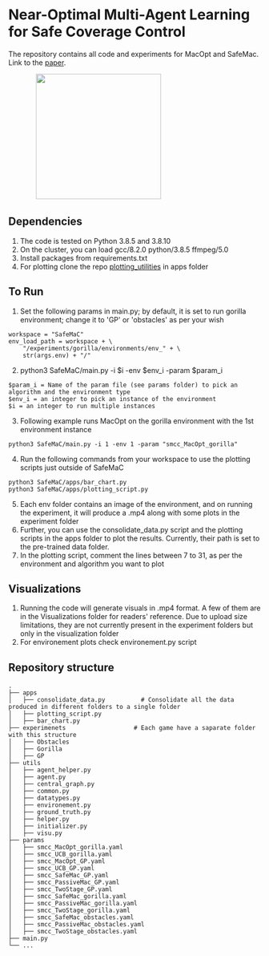 # Near-Optimal Multi-Agent Learning for Safe Coverage Control

The repository contains all code and experiments for MacOpt and SafeMac. Link to the [paper](https://arxiv.org/abs/2210.06380).

&nbsp; &nbsp;&nbsp;&nbsp; &nbsp; &nbsp;&nbsp; &nbsp;&nbsp;&nbsp;<img src="https://user-images.githubusercontent.com/37489792/203668279-2e3566b0-c34b-4cb0-8bf1-19fc05c5c753.png" height="250">&nbsp; &nbsp;&nbsp;&nbsp; &nbsp; &nbsp;&nbsp; &nbsp;&nbsp;&nbsp;

## Dependencies
1. The code is tested on Python 3.8.5 and 3.8.10
2. On the cluster, you can load  gcc/8.2.0 python/3.8.5 ffmpeg/5.0
3. Install packages from requirements.txt
4. For plotting clone the repo [plotting_utilities](https://github.com/befelix/plotting_utilities) in apps folder 

## To Run
1. Set the following params in main.py; by default, it is set to run gorilla environment; change it to 'GP' or 'obstacles' as per your wish
```  
workspace = "SafeMaC"
env_load_path = workspace + \
    "/experiments/gorilla/environments/env_" + \
    str(args.env) + "/"
```
2. python3 SafeMaC/main.py -i $i -env $env_i -param $param_i
```
$param_i = Name of the param file (see params folder) to pick an algorithm and the environment type
$env_i = an integer to pick an instance of the environment
$i = an integer to run multiple instances
```

3. Following example runs MacOpt on the gorilla environment with the 1st environment instance

 ``` 
 python3 SafeMaC/main.py -i 1 -env 1 -param "smcc_MacOpt_gorilla"
```
4. Run the following commands from your workspace to use the plotting scripts just outside of SafeMaC
```
python3 SafeMaC/apps/bar_chart.py
python3 SafeMaC/apps/plotting_script.py
```
5. Each env folder contains an image of the environment, and on running the experiment, it will produce a .mp4 along with some plots in the experiment folder
1. Further, you can use the consolidate_data.py script and the plotting scripts in the apps folder to plot the results. Currently, their path is set to the pre-trained data folder.
1. In the plotting script, comment the lines between 7 to 31, as per the environment and algorithm you want to plot

## Visualizations
1. Running the code will generate visuals in .mp4 format. A few of them are in the Visualizations folder for readers' reference. Due to upload size limitations, they are not currently present in the experiment folders but only in the visualization folder
1. For environement plots check environement.py script
## Repository structure
    .
    ├── apps
    │   ├── consolidate_data.py          # Consolidate all the data produced in different folders to a single folder
    │   ├── plotting_script.py
    │   ├── bar_chart.py
    ├── experimenets                   # Each game have a saparate folder with this structure
    │   ├── Obstacles                     
    │   ├── Gorilla                
    │   ├── GP
    ├── utils
    │   ├── agent_helper.py 
    │   ├── agent.py 
    │   ├── central_graph.py 
    │   ├── common.py 
    │   ├── datatypes.py 
    │   ├── environement.py 
    │   ├── ground_truth.py 
    │   ├── helper.py 
    │   ├── initializer.py 
    │   ├── visu.py 
    ├── params
    │   ├── smcc_MacOpt_gorilla.yaml 
    │   ├── smcc_UCB_gorilla.yaml 
    │   ├── smcc_MacOpt_GP.yaml 
    │   ├── smcc_UCB_GP.yaml  
    │   ├── smcc_SafeMac_GP.yaml 
    │   ├── smcc_PassiveMac_GP.yaml  
    │   ├── smcc_TwoStage_GP.yaml  
    │   ├── smcc_SafeMac_gorilla.yaml 
    │   ├── smcc_PassiveMac_gorilla.yaml  
    │   ├── smcc_TwoStage_gorilla.yaml  
    │   ├── smcc_SafeMac_obstacles.yaml 
    │   ├── smcc_PassiveMac_obstacles.yaml  
    │   ├── smcc_TwoStage_obstacles.yaml  
    ├── main.py
    └── ...

